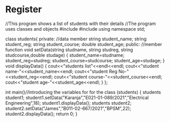 # Register
//This program shows a list of students with their details
//The program uses classes and objects
#include <iostream>
#include <string>
using namespace std;

class students{
private:
//data member
string student_name;
string student_reg;
string student_course;
double student_age;
public:
//member function
void setData(string studname, string studreg, string studcourse,double studage)
{
    student_name=studname;
    student_reg=studreg;
    student_course=studcourse;
    student_age=studage;
}
void displayData()
{
    cout<<"students list"<<endl<<endl;
    cout<<"student name-"<<student_name<<endl;
    cout<<"student Reg No-"<<student_reg<<endl;
    cout<<"student course-"<<student_course<<endl;
    cout<<"student age-"<<student_age<<endl;
}
};

int main()//Introducing the variables for for the class (students)
{
    students student1;
    student1.setData("Karanja","E021-01-089/2021","Electrical Engineering",18);
    student1.displayData();
    students student2;
    student2.setData("James","B011-02-667/2021","BPSM",22);
    student2.displayData();
    return 0;
}
